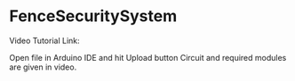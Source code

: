 # FenceSecuritySystem

Video Tutorial Link: 


Open file in Arduino IDE and hit Upload button
Circuit and required modules are given in video.
